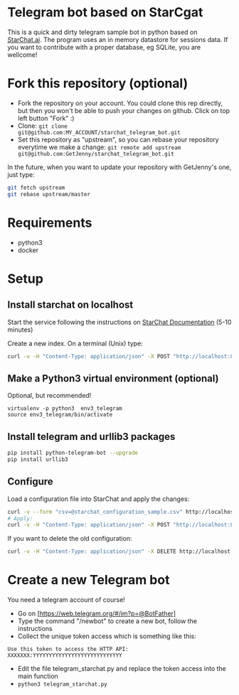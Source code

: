 # Telegram bot based on StarCgat

This is a quick and dirty telegram sample bot in python based on [StarChat.ai](http://starchat.ai). The program uses an in memory datastore for sessions data. If you want to contribute with a proper database, eg SQLite, you are wellcome!

# Fork this repository (optional)

* Fork the repository on your account. You could clone this rep directly, but then you won't be able to push your changes on github. Click on top left button "Fork" :)
* Clone: `git clone git@github.com:MY_ACCOUNT/starchat_telegram_bot.git`
* Set this repository as "upstream", so you can rebase your repository everytime we make a change: `git remote add upstream  git@github.com:GetJenny/starchat_telegram_bot.git`

In the future, when you want to update your repository with GetJenny's one, just type: 

```bash
git fetch upstream
git rebase upstream/master
```

# Requirements

* python3
* docker

# Setup

## Install starchat on localhost

Start the service following the instructions on [StarChat Documentation](https://getjenny.github.io/starchat-doc/#setup-with-docker-recommended) (5-10 minutes)

Create a new index. On a terminal (Unix) type:

```bash
curl -v -H "Content-Type: application/json" -X POST "http://localhost:8888/index_management/create"
```

## Make a Python3 virtual environment (optional)

Optional, but recommended!

```
virtualenv -p python3  env3_telegram
source env3_telegram/bin/activate
```

## Install telegram and urllib3 packages

```bash
pip install python-telegram-bot --upgrade
pip install urllib3
```

## Configure

Load a configuration file into StarChat and apply the changes:


```bash
curl -v --form "csv=@starchat_configuration_sample.csv" http://localhost:8888/decisiontable_upload_csv
# Apply:
curl -v -H "Content-Type: application/json" -X POST "http://localhost:8888/decisiontable_analyzer"
```

If you want to delete the old configuration:

```bash
curl -v -H "Content-Type: application/json" -X DELETE http://localhost:8888/decisiontable
```

# Create a new Telegram bot

You need a telegram account of course!

* Go on [https://web.telegram.org/#/im?p=@BotFather]
* Type the command "/newbot" to create a new bot, follow the instructions
* Collect the unique token access which is something like this:

```
Use this token to access the HTTP API: XXXXXXX:YYYYYYYYYYYYYYYYYYYYYYYYYYYY
```

* Edit the file telegram_starchat.py and replace the token access into the main function
* `python3 telegram_starchat.py `

